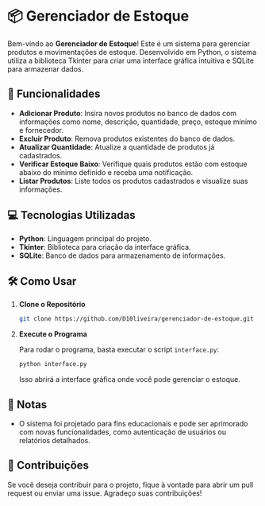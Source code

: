 # 📦 Gerenciador de Estoque

Bem-vindo ao **Gerenciador de Estoque**! Este é um sistema para gerenciar produtos e movimentações de estoque. Desenvolvido em Python, o sistema utiliza a biblioteca Tkinter para criar uma interface gráfica intuitiva e SQLite para armazenar dados.

## 🚀 Funcionalidades

- **Adicionar Produto**: Insira novos produtos no banco de dados com informações como nome, descrição, quantidade, preço, estoque mínimo e fornecedor.
- **Excluir Produto**: Remova produtos existentes do banco de dados.
- **Atualizar Quantidade**: Atualize a quantidade de produtos já cadastrados.
- **Verificar Estoque Baixo**: Verifique quais produtos estão com estoque abaixo do mínimo definido e receba uma notificação.
- **Listar Produtos**: Liste todos os produtos cadastrados e visualize suas informações.

## 💻 Tecnologias Utilizadas

- **Python**: Linguagem principal do projeto.
- **Tkinter**: Biblioteca para criação da interface gráfica.
- **SQLite**: Banco de dados para armazenamento de informações.

## 🛠️ Como Usar

1. **Clone o Repositório**

   ```bash
   git clone https://github.com/D10liveira/gerenciador-de-estoque.git
   ```


2. **Execute o Programa**

   Para rodar o programa, basta executar o script `interface.py`:

   ```bash
   python interface.py
   ```

   Isso abrirá a interface gráfica onde você pode gerenciar o estoque.

## 📝 Notas

- O sistema foi projetado para fins educacionais e pode ser aprimorado com novas funcionalidades, como autenticação de usuários ou relatórios detalhados.


## 🤝 Contribuições

Se você deseja contribuir para o projeto, fique à vontade para abrir um pull request ou enviar uma issue. Agradeço suas contribuições!
